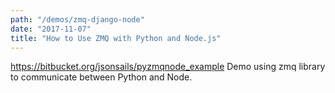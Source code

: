 ```yaml
---
path: "/demos/zmq-django-node"
date: "2017-11-07"
title: "How to Use ZMQ with Python and Node.js"
---
```


https://bitbucket.org/jsonsails/pyzmqnode_example
Demo using zmq library to communicate between Python and Node.
